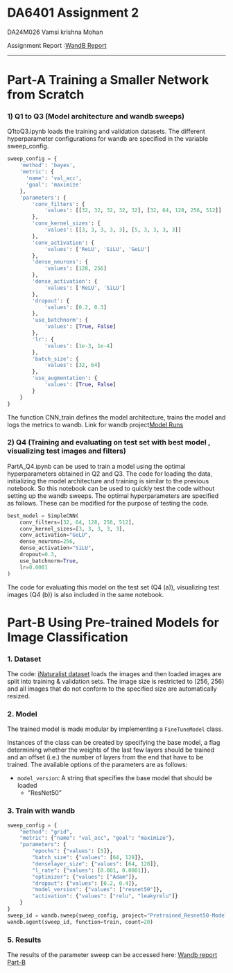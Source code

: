 # DA6401 Assignment 2
DA24M026
Vamsi krishna Mohan 

Assignment Report :[WandB Report](https://api.wandb.ai/links/da24m026-indian-institute-of-technology-madras/ph0mpm9w)

---
# Part-A Training a Smaller Network from Scratch
### 1) Q1 to Q3 (Model architecture and wandb sweeps)
Q1toQ3.ipynb loads the training and validation datasets. The different hyperparameter configurations for wandb are specified in the variable sweep_config. 
```python
sweep_config = {
    'method': 'bayes',
    'metric': {
      'name': 'val_acc',
      'goal': 'maximize'   
    },
    'parameters': {
        'conv_filters': {
            'values': [[32, 32, 32, 32, 32], [32, 64, 128, 256, 512]]
        },
        'conv_kernel_sizes': {
            'values': [[3, 3, 3, 3, 3], [5, 3, 3, 3, 3]]
        },
        'conv_activation': {
            'values': ['ReLU', 'SiLU', 'GeLU']
        },
        'dense_neurons': {
            'values': [128, 256] 
        },
        'dense_activation': {
            'values': ['ReLU', 'SiLU']
        },
        'dropout': {
            'values': [0.2, 0.3]
        },
        'use_batchnorm': {
            'values': [True, False]
        },
        'lr': {
            'values': [1e-3, 1e-4]
        },
        'batch_size': {
            'values': [32, 64]
        },
        'use_augmentation': {  
            'values': [True, False]
        }
    }
}
```
The function CNN_train defines the model architecture, trains the model and logs the metrics to wandb. Link for wandb project[Model Runs](https://wandb.ai/da24m026-indian-institute-of-technology-madras/Simple_cnn/reports/DA6401-Assignment-2---VmlldzoxMjE3ODE4OQ#question-2)

### 2) Q4 (Training and evaluating on test set with best model , visualizing test images and filters)
PartA_Q4.ipynb can be used to train a model using the optimal hyperparameters obtained in Q2 and Q3. The code for loading the data, initializing the model architecture and training is similar to the previous notebook. So this notebook can be used to quickly test the code without setting up the wandb sweeps. The optimal hyperparameters are specified as follows. These can be modified for the purpose of testing the code.
```python
best_model = SimpleCNN(
    conv_filters=[32, 64, 128, 256, 512], 
    conv_kernel_sizes=[3, 3, 3, 3, 3],
    conv_activation="GeLU",
    dense_neurons=256,
    dense_activation="SiLU",
    dropout=0.3,
    use_batchnorm=True,
    lr=0.0001
)
```

The code for evaluating this model on the test set (Q4 (a)), visualizing test images (Q4 (b))  is also included in the same notebook.

# Part-B Using Pre-trained Models for Image Classification

### 1. Dataset

The code: [iNaturalist dataset](https://github.com/vamsikrishnamohan/DA6401-Assingment2-/blob/main/data_loading.py) loads the images and then loaded images are split into training & validation sets. The image size is restricted to (256, 256) and all images that do not conform to the  specified size are automatically resized.

### 2. Model
The trained model is made modular by implementing a `FineTuneModel` class.  

Instances of the class can be created by specifying the base model, a flag determining whether the weights of the last few layers should be trained and an offset (i.e.) the number of layers from the end that have to be trained. The available options of the parameters are as follows:

- `model_version`: A string that specifies the base model that should be loaded
    + "ResNet50"


### 3. Train with wandb
```python
sweep_config = {
    "method": "grid",
    "metric": {"name": "val_acc", "goal": "maximize"}, 
    "parameters": {
        "epochs": {"values": [5]},
        "batch_size": {"values": [64, 128]},
        "denselayer_size": {"values": [64, 128]},
        "l_rate": {"values": [0.001, 0.0001]},
        "optimizer": {"values": ["Adam"]},
        "dropout": {"values": [0.2, 0.4]},
        "model_version": {"values": ["resnet50"]},
        "activation": {"values": ["relu", "leakyrelu"]}
    }
}
sweep_id = wandb.sweep(sweep_config, project="Pretrained_Resnet50-Model")# Run the Sweep Agent
wandb.agent(sweep_id, function=train, count=20)
```

### 5. Results
The results of the parameter sweep can be accessed here: [Wandb report Part-B](https://wandb.ai/da24m026-indian-institute-of-technology-madras/Simple_cnn/reports/DA6401-Assignment-2---VmlldzoxMjE3ODE4OQ#question-3)
